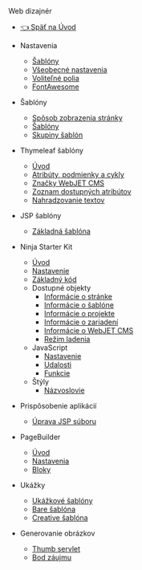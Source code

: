 <div class="sidebar-section">Web dizajnér</div>

- [:point_left: Späť na Úvod](/?back)

- Nastavenia
  - [Šablóny](/frontend/setup/README.md)
  - [Všeobecné nastavenia](/frontend/setup/config.md)
  - [Voliteľné polia](/frontend/webpages/customfields/README.md)
  - [FontAwesome](/frontend/webpages/fontawesome/README.md)
- Šablóny
  - [Spôsob zobrazenia stránky](/frontend/templates/README.md)
  - [Šablóny](/frontend/templates/templates.md)
  - [Skupiny šablón](/frontend/templates/template-groups.md)
- Thymeleaf šablóny
  - [Úvod](/frontend/thymeleaf/README.md)
  - [Atribúty, podmienky a cykly](/frontend/thymeleaf/statements.md)
  - [Značky WebJET CMS](/frontend/thymeleaf/tags.md)
  - [Zoznam dostupných atribútov](/frontend/thymeleaf/webjet-objects.md)
  - [Nahradzovanie textov](/frontend/thymeleaf/text-replaces.md)
- JSP šablóny
  - [Základná šablóna](/frontend/jsp/README.md)
- Ninja Starter Kit
  - [Úvod](/frontend/ninja-starter-kit/README.md)
  - [Nastavenie](/frontend/ninja-starter-kit/temp-group/README.md)
  - [Základný kód](/frontend/ninja-starter-kit/ninja-bp/README.md)
  - Dostupné objekty
    - [Informácie o stránke](/frontend/ninja-starter-kit/ninja-jv/page/README.md)
    - [Informácie o šablóne](/frontend/ninja-starter-kit/ninja-jv/temp/README.md)
    - [Informácie o projekte](/frontend/ninja-starter-kit/ninja-jv/temp-group/README.md)
    - [Informácie o zariadení](/frontend/ninja-starter-kit/ninja-jv/user-agent/README.md)
    - [Informácie o WebJET CMS](/frontend/ninja-starter-kit/ninja-jv/webjet/README.md)
    - [Režim ladenia](/frontend/ninja-starter-kit/ninja-jv/debug/README.md)
  - JavaScript
    - [Nastavenie](/frontend/ninja-starter-kit/ninja-js/settings/README.md)
    - [Udalosti](/frontend/ninja-starter-kit/ninja-js/events/README.md)
    - [Funkcie](/frontend/ninja-starter-kit/ninja-js/functions/README.md)
  - Štýly
    - [Názvoslovie](/frontend/ninja-starter-kit/ninja-cs/naming/README.md)
- Prispôsobenie aplikácií
  - [Úprava JSP súboru](/frontend/customize-apps/README.md)
- PageBuilder
  - [Úvod](/frontend/page-builder/README.md)
  - [Nastavenia](/frontend/page-builder/settings.md)
  - [Bloky](/frontend/page-builder/blocks.md)
- Ukážky
  - [Ukážkové šablóny](/frontend/examples/README.md)
  - [Bare šablóna](/frontend/examples/template-bare/README.md)
  - [Creative šablóna](/frontend/examples/templates-creative/README.md)
- Generovanie obrázkov
  - [Thumb servlet](/frontend/thumb-servlet/README.md)
  - [Bod záujmu](/frontend/thumb-servlet/interest-point.md)


